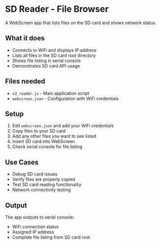 # SD Reader - File Browser

A WebScreen app that lists files on the SD card and shows network status.

## What it does
- Connects to WiFi and displays IP address
- Lists all files in the SD card root directory
- Shows file listing in serial console
- Demonstrates SD card API usage

## Files needed
- `sd_reader.js` - Main application script
- `webscreen.json` - Configuration with WiFi credentials

## Setup
1. Edit `webscreen.json` and add your WiFi credentials
2. Copy files to your SD card
3. Add any other files you want to see listed
4. Insert SD card into WebScreen
5. Check serial console for file listing

## Use Cases
- Debug SD card issues
- Verify files are properly copied
- Test SD card reading functionality
- Network connectivity testing

## Output
The app outputs to serial console:
- WiFi connection status
- Assigned IP address
- Complete file listing from SD card root